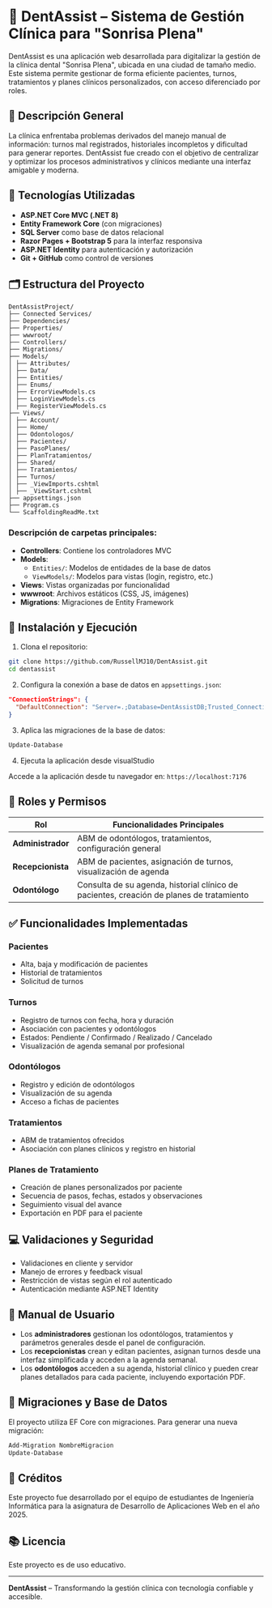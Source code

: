 # 🦷 DentAssist – Sistema de Gestión Clínica para "Sonrisa Plena"

DentAssist es una aplicación web desarrollada para digitalizar la gestión de la clínica dental "Sonrisa Plena", ubicada en una ciudad de tamaño medio. Este sistema permite gestionar de forma eficiente pacientes, turnos, tratamientos y planes clínicos personalizados, con acceso diferenciado por roles.

## 📌 Descripción General

La clínica enfrentaba problemas derivados del manejo manual de información: turnos mal registrados, historiales incompletos y dificultad para generar reportes. DentAssist fue creado con el objetivo de centralizar y optimizar los procesos administrativos y clínicos mediante una interfaz amigable y moderna.

## 🧰 Tecnologías Utilizadas

- **ASP.NET Core MVC (.NET 8)**
- **Entity Framework Core** (con migraciones)
- **SQL Server** como base de datos relacional
- **Razor Pages + Bootstrap 5** para la interfaz responsiva
- **ASP.NET Identity** para autenticación y autorización
- **Git + GitHub** como control de versiones

## 🗂️ Estructura del Proyecto

```
DentAssistProject/
├── Connected Services/
├── Dependencies/
├── Properties/
├── wwwroot/
├── Controllers/
├── Migrations/
├── Models/
│ ├── Attributes/
│ ├── Data/
│ ├── Entities/
│ ├── Enums/
│ ├── ErrorViewModels.cs
│ ├── LoginViewModels.cs
│ ├── RegisterViewModels.cs
├── Views/
│ ├── Account/
│ ├── Home/
│ ├── Odontologos/
│ ├── Pacientes/
│ ├── PasoPlanes/
│ ├── PlanTratamientos/
│ ├── Shared/
│ ├── Tratamientos/
│ ├── Turnos/
│ ├── _ViewImports.cshtml
│ ├── _ViewStart.cshtml
├── appsettings.json
├── Program.cs
└── ScaffoldingReadMe.txt
```


### Descripción de carpetas principales:

- **Controllers**: Contiene los controladores MVC
- **Models**: 
  - `Entities/`: Modelos de entidades de la base de datos
  - `ViewModels/`: Modelos para vistas (login, registro, etc.)
- **Views**: Vistas organizadas por funcionalidad
- **wwwroot**: Archivos estáticos (CSS, JS, imágenes)
- **Migrations**: Migraciones de Entity Framework

## 🚀 Instalación y Ejecución

1. Clona el repositorio:
```bash
git clone https://github.com/RussellMJ10/DentAssist.git
cd dentassist
```

2. Configura la conexión a base de datos en `appsettings.json`:
```json
"ConnectionStrings": {
  "DefaultConnection": "Server=.;Database=DentAssistDB;Trusted_Connection=True;MultipleActiveResultSets=true"
}
```

3. Aplica las migraciones de la base de datos:
```bash
Update-Database
```

4. Ejecuta la aplicación desde visualStudio

Accede a la aplicación desde tu navegador en: `https://localhost:7176`

## 👥 Roles y Permisos

| Rol           | Funcionalidades Principales |
|---------------|-----------------------------|
| **Administrador** | ABM de odontólogos, tratamientos, configuración general |
| **Recepcionista** | ABM de pacientes, asignación de turnos, visualización de agenda |
| **Odontólogo**    | Consulta de su agenda, historial clínico de pacientes, creación de planes de tratamiento |

## ✅ Funcionalidades Implementadas

### Pacientes
- Alta, baja y modificación de pacientes
- Historial de tratamientos
- Solicitud de turnos

### Turnos
- Registro de turnos con fecha, hora y duración
- Asociación con pacientes y odontólogos
- Estados: Pendiente / Confirmado / Realizado / Cancelado
- Visualización de agenda semanal por profesional

### Odontólogos
- Registro y edición de odontólogos
- Visualización de su agenda
- Acceso a fichas de pacientes

### Tratamientos
- ABM de tratamientos ofrecidos
- Asociación con planes clínicos y registro en historial

### Planes de Tratamiento
- Creación de planes personalizados por paciente
- Secuencia de pasos, fechas, estados y observaciones
- Seguimiento visual del avance
- Exportación en PDF para el paciente

## 💻 Validaciones y Seguridad

- Validaciones en cliente y servidor
- Manejo de errores y feedback visual
- Restricción de vistas según el rol autenticado
- Autenticación mediante ASP.NET Identity

## 📄 Manual de Usuario

- Los **administradores** gestionan los odontólogos, tratamientos y parámetros generales desde el panel de configuración.
- Los **recepcionistas** crean y editan pacientes, asignan turnos desde una interfaz simplificada y acceden a la agenda semanal.
- Los **odontólogos** acceden a su agenda, historial clínico y pueden crear planes detallados para cada paciente, incluyendo exportación PDF.

## 📁 Migraciones y Base de Datos

El proyecto utiliza EF Core con migraciones. Para generar una nueva migración:

```bash
Add-Migration NombreMigracion
Update-Database
```

## 📖 Créditos

Este proyecto fue desarrollado por el equipo de estudiantes de Ingeniería Informática para la asignatura de Desarrollo de Aplicaciones Web en el año 2025.

## 📚 Licencia

Este proyecto es de uso educativo.

---

**DentAssist** – Transformando la gestión clínica con tecnología confiable y accesible.
